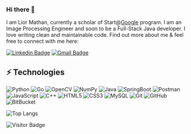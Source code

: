 ### Hi there 👋

I am Lior Mathan, currently a scholar of Start@[Google](https://www.google.com/) program. 
I am an Image Processing Engineer and soon to be a Full-Stack Java developer. 
I love writing clean and maintainable code. Find out more about me & feel free to connect with me here:

[![Linkedin Badge](https://img.shields.io/badge/-LiorMathan-blue?style=flat-square&logo=Linkedin&logoColor=white&link=https://www.linkedin.com/in/lior-mathan-15b881146/)](https://www.linkedin.com/in/lior-mathan-15b881146/)
[![Gmail Badge](https://img.shields.io/badge/-lior.mathan@gmail.com-c14438?style=flat-square&logo=Gmail&logoColor=white&link=mailto:lior.mathan@gmail.com)](mailto:lior.mathan@gmail.com)


## ⚡ Technologies

![Python](https://img.shields.io/badge/-Python-black?style=flat-square&logo=Python)
![Go](https://img.shields.io/badge/-Go-black?style=flat-square&logo=Go)
![OpenCV](https://img.shields.io/badge/-OpenCV-black?style=flat-square&logo=OpenCV)
![NumPy](https://img.shields.io/badge/-NumPy-black?style=flat-square&logo=NumPy)
![Java](https://img.shields.io/badge/-Java-black?style=flat-square&logo=Java)
![SpringBoot](https://img.shields.io/badge/-SpringBoot-black?style=flat-square&logo=SpringBoot)
![Postman](https://img.shields.io/badge/-Postman-black?style=flat-square&logo=Postman)
![JavaScript](https://img.shields.io/badge/-JavaScript-black?style=flat-square&logo=javascript)
![C++](https://img.shields.io/badge/-C++-00599C?style=flat-square&logo=c)
![HTML5](https://img.shields.io/badge/-HTML5-E34F26?style=flat-square&logo=html5&logoColor=white)
![CSS3](https://img.shields.io/badge/-CSS3-1572B6?style=flat-square&logo=css3)
![MySQL](https://img.shields.io/badge/-MySQL-black?style=flat-square&logo=mysql)
![Git](https://img.shields.io/badge/-Git-black?style=flat-square&logo=git)
![GitHub](https://img.shields.io/badge/-GitHub-181717?style=flat-square&logo=github)
![BitBucket](https://img.shields.io/badge/-BitBucket-darkblue?style=flat-square&logo=bitbucket)

![Top Langs](https://github-readme-stats.vercel.app/api/top-langs/?username=LiorMathan94&hide=TeX&layout=compact)

![Visitor Badge](https://visitor-badge.laobi.icu/badge?page_id=LiorMathan94.LiorMathan94)
